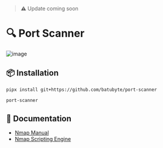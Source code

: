 > ⚠️ Update coming soon

# 🔍 Port Scanner
![image](https://github.com/user-attachments/assets/3b61f869-c853-47c7-9a06-203e8b82d1fd)

## 📦 Installation
```bash
pipx install git+https://github.com/batubyte/port-scanner
```
```bash
port-scanner
```

## 📄 Documentation
* [Nmap Manual](https://nmap.org/book/man.html)
* [Nmap Scripting Engine](https://nmap.org/nsedoc/scripts)
